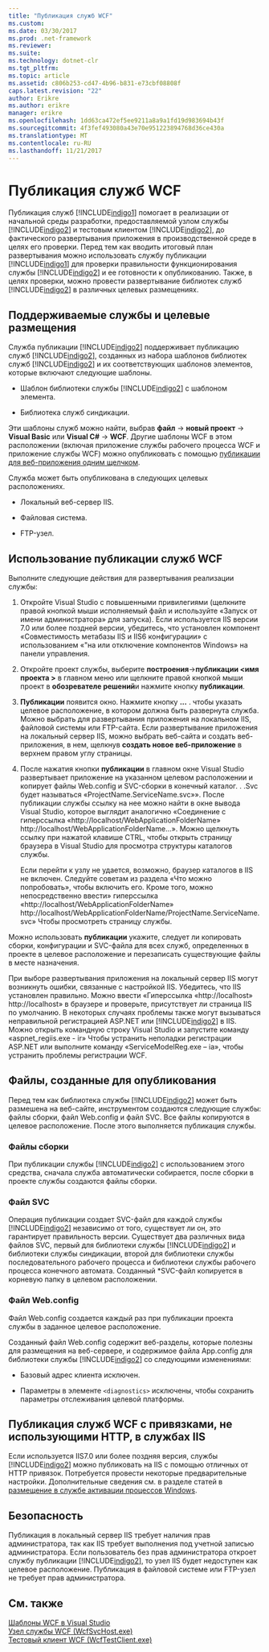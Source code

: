 ```yaml
---
title: "Публикация служб WCF"
ms.custom: 
ms.date: 03/30/2017
ms.prod: .net-framework
ms.reviewer: 
ms.suite: 
ms.technology: dotnet-clr
ms.tgt_pltfrm: 
ms.topic: article
ms.assetid: c806b253-cd47-4b96-b831-e73cbf08808f
caps.latest.revision: "22"
author: Erikre
ms.author: erikre
manager: erikre
ms.openlocfilehash: 1dd63ca472ef5ee9211a8a9a1fd19d983694b43f
ms.sourcegitcommit: 4f3fef493080a43e70e951223894768d36ce430a
ms.translationtype: MT
ms.contentlocale: ru-RU
ms.lasthandoff: 11/21/2017
---
```

# <a name="wcf-service-publishing"></a>Публикация служб WCF
Публикация служб [!INCLUDE[indigo1](../../../includes/indigo1-md.md)] помогает в реализации от начальной среды разработки, предоставляемой узлом службы [!INCLUDE[indigo2](../../../includes/indigo2-md.md)] и тестовым клиентом [!INCLUDE[indigo2](../../../includes/indigo2-md.md)], до фактического развертывания приложения в производственной среде в целях его проверки. Перед тем как вводить итоговый план развертывания можно использовать службу публикации [!INCLUDE[indigo1](../../../includes/indigo1-md.md)] для проверки правильности функционирования службы [!INCLUDE[indigo2](../../../includes/indigo2-md.md)] и ее готовности к опубликованию. Также, в целях проверки, можно провести развертывание библиотек служб [!INCLUDE[indigo2](../../../includes/indigo2-md.md)] в различных целевых размещениях.  
  
## <a name="supported-services-and-target-locations"></a>Поддерживаемые службы и целевые размещения  
 Служба публикации [!INCLUDE[indigo2](../../../includes/indigo2-md.md)] поддерживает публикацию служб [!INCLUDE[indigo2](../../../includes/indigo2-md.md)], созданных из набора шаблонов библиотек служб [!INCLUDE[indigo2](../../../includes/indigo2-md.md)] и их соответствующих шаблонов элементов, которые включают следующие шаблоны.  
  
-   Шаблон библиотеки службы [!INCLUDE[indigo2](../../../includes/indigo2-md.md)] с шаблоном элемента.  
  
-   Библиотека служб синдикации.  
  
 Эти шаблоны служб можно найти, выбрав **файл** -> **новый проект** -> **Visual Basic** или **Visual C#**  ->  **WCF**. Другие шаблоны WCF в этом расположении (включая приложение службы рабочего процесса WCF и приложение службы WCF) можно опубликовать с помощью [публикации для веб-приложения одним щелчком](https://msdn.microsoft.com/en-us/library/dd465337\(v=vs.110\).aspx).  
  
 Служба может быть опубликована в следующих целевых расположениях.  
  
-   Локальный веб-сервер IIS.  
  
-   Файловая система.  
  
-   FTP-узел.  
  
## <a name="using-wcf-service-publishing"></a>Использование публикации служб WCF  
 Выполните следующие действия для развертывания реализации службы:  
  
1.  Откройте Visual Studio с повышенными привилегиями (щелкните правой кнопкой мыши исполняемый файл и используйте «Запуск от имени администратора» для запуска).  Если используется IIS версии 7.0 или более поздней версии, убедитесь, что установлен компонент «Совместимость метабазы IIS и IIS6 конфигурации» с использованием «"на или отключение компонентов Windows» на панели управления.  
  
2.  Откройте проект службы, выберите **построения**->**публикации \<имя проекта >** в главном меню или щелкните правой кнопкой мыши проект в **обозревателе решений**и нажмите кнопку **публикации**.  
  
3.  **Публикации** появится окно. Нажмите кнопку **...** . чтобы указать целевое расположение, в котором должна быть развернута служба. Можно выбрать для развертывания приложения на локальном IIS, файловой системы или FTP-сайта. Если развертывание приложения на локальный сервер IIS, можно выбрать веб-сайта и создать веб-приложения, в нем, щелкнув **создать новое веб-приложение** в верхнем правом углу страницы.  
  
4.  После нажатия кнопки **публикации** в главном окне Visual Studio развертывает приложение на указанном целевом расположении и копирует файлы Web.config и SVC-сборки в конечный каталог. . .Svc будет называться «ProjectName.ServiceName.svc»». После публикации службы ссылку на нее можно найти в окне вывода Visual Studio, которое выглядит аналогично «Соединение с гиперссылка «http://localhost/WebApplicationFolderName» http://localhost/WebApplicationFolderName...». Можно щелкнуть ссылку при нажатой клавише CTRL, чтобы открыть страницу браузера в Visual Studio для просмотра структуры каталогов службы.  
  
     Если перейти к узлу не удается, возможно, браузер каталогов в IIS не включен. Следуйте советам из раздела «Что можно попробовать», чтобы включить его. Кроме того, можно непосредственно ввести» гиперссылка «http://localhost/WebApplicationFolderName» http://localhost/WebApplicationFolderName/ProjectName.ServiceName.svc» Чтобы просмотреть страницу службы.  
  
 Можно использовать **публикации** укажите, следует ли копировать сборки, конфигурации и SVC-файла для всех служб, определенных в проекте в целевое расположение и перезаписать существующие файлы в месте назначения.  
  
 При выборе развертывания приложения на локальный сервер IIS могут возникнуть ошибки, связанные с настройкой IIS. Убедитесь, что IIS установлен правильно. Можно ввести «Гиперссылка «http://localhost» http://localhost» в браузере и проверьте, присутствует ли страница IIS по умолчанию.  В некоторых случаях проблемы также могут вызываться неправильной регистрацией ASP.NET или [!INCLUDE[indigo2](../../../includes/indigo2-md.md)] в IIS. Можно открыть командную строку Visual Studio и запустите команду «aspnet_regiis.exe - ir» Чтобы устранить неполадки регистрации ASP.NET или выполните команду «ServiceModelReg.exe – ia», чтобы устранить проблемы регистрации WCF.  
  
## <a name="files-generated-for-publishing"></a>Файлы, созданные для опубликования  
 Перед тем как библиотека службы [!INCLUDE[indigo2](../../../includes/indigo2-md.md)] может быть размешена на веб-сайте, инструментом создаются следующие службы: файлы сборки, файл Web.config и файл SVC. Все файлы копируются в целевое расположение. После этого выполняется публикация службы.  
  
### <a name="assembly-files"></a>Файлы сборки  
 При публикации службы [!INCLUDE[indigo2](../../../includes/indigo2-md.md)] с использованием этого средства, сначала служба автоматически собирается, после сборки в проекте службы создаются файлы сборки.  
  
### <a name="svc-file"></a>Файл SVC  
 Операция публикации создает SVC-файл для каждой службы [!INCLUDE[indigo2](../../../includes/indigo2-md.md)] независимо от того, существует ли он, это гарантирует правильность версии. Существует два различных вида файлов SVC, первый для библиотеки службы [!INCLUDE[indigo2](../../../includes/indigo2-md.md)] и библиотеки службы синдикации, второй для библиотеки службы последовательного рабочего процесса и библиотеки службы рабочего процесса конечного автомата. Созданный \*SVC-файл копируется в корневую папку в целевом расположении.  
  
### <a name="webconfig-file"></a>Файл Web.config  
 Файл Web.config создается каждый раз при публикации проекта службы в заданное целевое расположение.  
  
 Созданный файл Web.config содержит веб-разделы, которые полезны для размещения на веб-сервере, и содержимое файла App.config для библиотеки службы [!INCLUDE[indigo2](../../../includes/indigo2-md.md)] со следующими изменениями:  
  
-   Базовый адрес клиента исключен.  
  
-   Параметры в элементе `<diagnostics>` исключены, чтобы сохранить параметры отслеживания целевой платформы.  
  
## <a name="publishing-wcf-services-with-non-http-bindings-to-iis"></a>Публикация служб WCF с привязками, не использующими HTTP, в службах IIS  
 Если используется IIS7.0 или более поздняя версия, службы [!INCLUDE[indigo2](../../../includes/indigo2-md.md)] можно публиковать на IIS с помощью отличных от HTTP привязок. Потребуется провести некоторые предварительные настройки. Дополнительные сведения см. в разделе статей в [размещение в службе активации процессов Windows](../../../docs/framework/wcf/feature-details/hosting-in-windows-process-activation-service.md).  
  
## <a name="security"></a>Безопасность  
 Публикация в локальный сервер IIS требует наличия прав администратора, так как IIS требует выполнения под учетной записью администратора. Если пользователь без прав администратора откроет службу публикации [!INCLUDE[indigo2](../../../includes/indigo2-md.md)], то узел IIS будет недоступен как целевое расположение. Публикация в файловой системе или FTP-узел не требует прав администратора.  
  
## <a name="see-also"></a>См. также  
 [Шаблоны WCF в Visual Studio](../../../docs/framework/wcf/wcf-vs-templates.md)  
 [Узел службы WCF (WcfSvcHost.exe)](../../../docs/framework/wcf/wcf-service-host-wcfsvchost-exe.md)  
 [Тестовый клиент WCF (WcfTestClient.exe)](../../../docs/framework/wcf/wcf-test-client-wcftestclient-exe.md)
